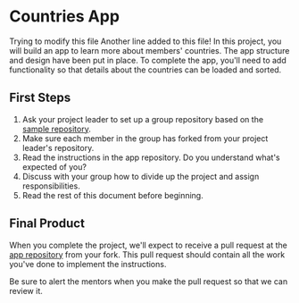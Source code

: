 # Countries App
Trying to modify this file 
Another line added to this file! 
In this project, you will build an app to learn more about members' countries. The app structure and design have been put in place. To complete the app, you'll need to add functionality so that details about the countries can be loaded and sorted.

## First Steps

1. Ask your project leader to set up a group repository based on the [sample repository](https://github.com/CodeYourFuture/group-project-countries).
2. Make sure each member in the group has forked from your project leader's repository.
3. Read the instructions in the app repository. Do you understand what's expected of you?
4. Discuss with your group how to divide up the project and assign responsibilities.
5. Read the rest of this document before beginning.

## Final Product

When you complete the project, we'll expect to receive a pull request at the [app repository](https://github.com/CodeYourFuture/group-project-countries) from your fork. This pull request should contain all the work you've done to implement the instructions.

Be sure to alert the mentors when you make the pull request so that we can review it.
